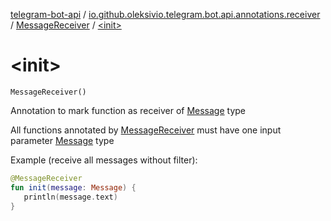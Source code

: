 [telegram-bot-api](../../index.md) / [io.github.oleksivio.telegram.bot.api.annotations.receiver](../index.md) / [MessageReceiver](index.md) / [&lt;init&gt;](./-init-.md)

# &lt;init&gt;

`MessageReceiver()`

Annotation to mark function as receiver of
[Message](../../io.github.oleksivio.telegram.bot.api.model.objects.std/-message/index.md) type

All functions annotated by [MessageReceiver](index.md) must have one input parameter
[Message](../../io.github.oleksivio.telegram.bot.api.model.objects.std/-message/index.md) type

Example (receive all messages without filter):

``` kotlin
@MessageReceiver
fun init(message: Message) {
   println(message.text)
}

```

